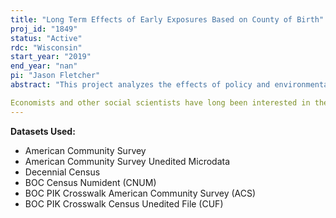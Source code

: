 ```yaml
---
title: "Long Term Effects of Early Exposures Based on County of Birth"
proj_id: "1849"
status: "Active"
rdc: "Wisconsin"
start_year: "2019"
end_year: "nan"
pi: "Jason Fletcher"
abstract: "This project analyzes the effects of policy and environmental factors on contemporaneous and future schooling patterns. Our outcome variables of interest include a broad set of socioeconomic outcomes; we focus on educational attainment and household income level. Our two aims are to estimate (1) the impacts of five alternative policy/environmental contexts, holding constant each of the other contexts and (2) to explore interactive effects between some of the contexts of interest, where some birth cohorts in some counties could have been exposed to multiple contexts (i.e. both school desegregation and high pollution); in these cases, we will investigate evidence of statistical interaction in the contextual effects. Our focal contexts include school desegregation policies for school ages; exposure to pollutants in utero; hospital desegregation; introduction of welfare programs; and in utero exposure to salt iodization. We will use external, county level data to incorporate these contextual factors for individual in the ACS and Census data. In each case, the "in utero" period for each person is operationalized to be the 9-months before the birth date. These benefits cannot be completed with public data because public data do not contain county-of-birth information. Therefore, we are asking for access to restricted data.

Economists and other social scientists have long been interested in the life course impacts of early exposures to environmental and policy conditions. However, it is difficult to empirically uncover causal factors on later socioeconomic attainment. Our proposal contributes to our understanding of early precursors to these attainments by deploying a set of "natural experiment" research designs to combine information on exposures based on county of birth. We leverage space and time variation in these exposures to trace out the longer term impacts on adult outcomes"
---
```


**Datasets Used:**

  - American Community Survey 
  - American Community Survey Unedited Microdata 
  - Decennial Census 
  - BOC Census Numident (CNUM) 
  - BOC PIK Crosswalk American Community Survey (ACS) 
  - BOC PIK Crosswalk Census Unedited File (CUF) 

